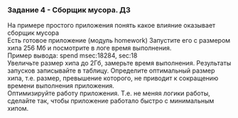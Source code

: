 ### Задание 4 - Сборщик мусора. ДЗ

На примере простого приложения понять какое влияние оказывает сборщик мусора<br>
Есть готовое приложение (модуль homework) Запустите его с размером хипа 256 Мб и посмотрите в логе время выполнения.<br>
Пример вывода: spend msec:18284, sec:18<br>
Увеличьте размер хипа до 2Гб, замерьте время выполнения. Результаты запусков записывайте в таблицу. Определите оптимальный размер хипа, т.е. размер, превышение которого, не приводит к сокращению времени выполнения приложения.<br>
Оптимизируйте работу приложения. Т.е. не меняя логики работы, сделайте так, чтобы приложение работало быстро с минимальным хипом.<br>